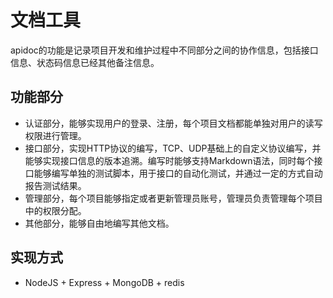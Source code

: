 # 文档工具
apidoc的功能是记录项目开发和维护过程中不同部分之间的协作信息，包括接口信息、状态码信息已经其他备注信息。

## 功能部分
* 认证部分，能够实现用户的登录、注册，每个项目文档都能单独对用户的读写权限进行管理。
* 接口部分，实现HTTP协议的编写，TCP、UDP基础上的自定义协议编写，并能够实现接口信息的版本追溯。编写时能够支持Markdown语法，同时每个接口能够编写单独的测试脚本，用于接口的自动化测试，并通过一定的方式自动报告测试结果。
* 管理部分，每个项目能够指定或者更新管理员账号，管理员负责管理每个项目中的权限分配。
* 其他部分，能够自由地编写其他文档。

## 实现方式
* NodeJS + Express + MongoDB + redis